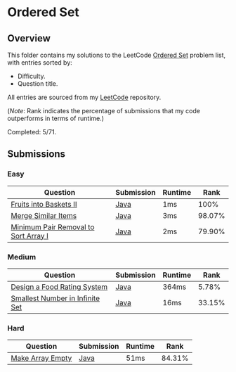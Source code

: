 # Ordered Set

## Overview
This folder contains my solutions to the LeetCode [Ordered Set](https://leetcode.com/problem-list/ordered-set/) problem list,
with entries sorted by:
- Difficulty.
- Question title.

All entries are sourced from my [LeetCode](https://github.com/shumarb/leetcode) repository.

(*Note*: Rank indicates the percentage of submissions that my code outperforms in terms of runtime.)

Completed: 5/71.

## Submissions
### Easy
| Question                                                                                                                | Submission                                                                                              | Runtime | Rank   |
|-------------------------------------------------------------------------------------------------------------------------|---------------------------------------------------------------------------------------------------------|---------|--------|
| [Fruits into Baskets II](https://leetcode.com/problems/fruits-into-baskets-ii/description/)                             | [Java](https://github.com/shumarb/leetcode/blob/main/submissions/FruitsIntoBasketsTwo.java)             | 1ms     | 100%   |
| [Merge Similar Items](https://leetcode.com/problems/merge-similar-items/description/)                                   | [Java](https://github.com/shumarb/leetcode/blob/main/submissions/MergeSimilarItems.java)                | 3ms     | 98.07% |
| [Minimum Pair Removal to Sort Array I](https://leetcode.com/problems/minimum-pair-removal-to-sort-array-i/description/) | [Java](https://github.com/shumarb/leetcode/blob/main/submissions/MinimumPairRemovalToSortArrayOne.java) | 2ms     | 79.90% |

### Medium
| Question                                                                                                                   | Submission                                                                                                                | Runtime | Rank   |
|----------------------------------------------------------------------------------------------------------------------------|---------------------------------------------------------------------------------------------------------------------------|---------|--------|
| [Design a Food Rating System](https://leetcode.com/problems/design-a-food-rating-system/description/)                      | [Java](https://github.com/shumarb/leetcode/blob/main/submissions/FoodRatings.java)                                        | 364ms   | 5.78%  |
| [Smallest Number in Infinite Set](https://leetcode.com/problems/smallest-number-in-infinite-set/description/)              | [Java](https://github.com/shumarb/leetcode/blob/main/submissions/SmallestInfiniteSet.java)                                | 16ms    | 33.15% |

### Hard
| Question                                                                                                                                       | Submission                                                                                                         | Runtime | Rank   |
|------------------------------------------------------------------------------------------------------------------------------------------------|--------------------------------------------------------------------------------------------------------------------|---------|--------|
| [Make Array Empty](https://leetcode.com/problems/make-array-empty/description/)                                                                | [Java](https://github.com/shumarb/leetcode/blob/main/submissions/MakeArrayEmpty.java)                              | 51ms    | 84.31% |
